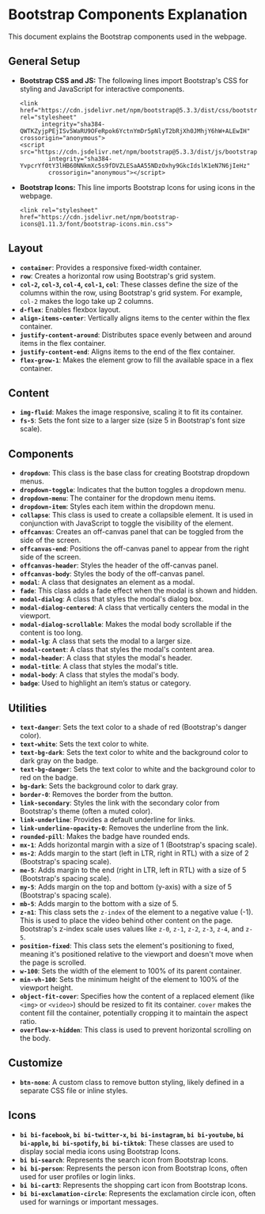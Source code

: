 # Bootstrap Components Explanation

This document explains the Bootstrap components used in the webpage.

## General Setup

*   **Bootstrap CSS and JS:** The following lines import Bootstrap's CSS for styling and JavaScript for interactive components.
    ```
    <link href="https://cdn.jsdelivr.net/npm/bootstrap@5.3.3/dist/css/bootstrap.min.css" rel="stylesheet"
          integrity="sha384-QWTKZyjpPEjISv5WaRU9OFeRpok6YctnYmDr5pNlyT2bRjXh0JMhjY6hW+ALEwIH" crossorigin="anonymous">
    <script src="https://cdn.jsdelivr.net/npm/bootstrap@5.3.3/dist/js/bootstrap.bundle.min.js"
            integrity="sha384-YvpcrYf0tY3lHB60NNkmXc5s9fDVZLESaAA55NDzOxhy9GkcIdslK1eN7N6jIeHz"
            crossorigin="anonymous"></script>
    ```
*   **Bootstrap Icons:** This line imports Bootstrap Icons for using icons in the webpage.
    ```
    <link rel="stylesheet" href="https://cdn.jsdelivr.net/npm/bootstrap-icons@1.11.3/font/bootstrap-icons.min.css">
    ```

## Layout

*   **`container`**: Provides a responsive fixed-width container.
*   **`row`**: Creates a horizontal row using Bootstrap's grid system.
*   **`col-2`, `col-3`, `col-4`, `col-1`, `col`**: These classes define the size of the columns within the row, using Bootstrap's grid system. For example, `col-2` makes the logo take up 2 columns.
*   **`d-flex`**: Enables flexbox layout.
*   **`align-items-center`**: Vertically aligns items to the center within the flex container.
*   **`justify-content-around`**: Distributes space evenly between and around items in the flex container.
*   **`justify-content-end`**: Aligns items to the end of the flex container.
*   **`flex-grow-1`**:  Makes the element grow to fill the available space in a flex container.

## Content

*   **`img-fluid`**: Makes the image responsive, scaling it to fit its container.
*   **`fs-5`**: Sets the font size to a larger size (size 5 in Bootstrap's font size scale).

## Components

*   **`dropdown`**: This class is the base class for creating Bootstrap dropdown menus.
*   **`dropdown-toggle`**:  Indicates that the button toggles a dropdown menu.
*   **`dropdown-menu`**: The container for the dropdown menu items.
*   **`dropdown-item`**: Styles each item within the dropdown menu.
*   **`collapse`**: This class is used to create a collapsible element. It is used in conjunction with JavaScript to toggle the visibility of the element.
*   **`offcanvas`**: Creates an off-canvas panel that can be toggled from the side of the screen.
*   **`offcanvas-end`**: Positions the off-canvas panel to appear from the right side of the screen.
*   **`offcanvas-header`**: Styles the header of the off-canvas panel.
*   **`offcanvas-body`**: Styles the body of the off-canvas panel.
*   **`modal`**:  A class that designates an element as a modal.
*   **`fade`**:  This class adds a fade effect when the modal is shown and hidden.
*   **`modal-dialog`**: A class that styles the modal's dialog box.
*   **`modal-dialog-centered`**: A class that vertically centers the modal in the viewport.
*   **`modal-dialog-scrollable`**:  Makes the modal body scrollable if the content is too long.
*   **`modal-lg`**:  A class that sets the modal to a larger size.
*   **`modal-content`**: A class that styles the modal's content area.
*   **`modal-header`**: A class that styles the modal's header.
*   **`modal-title`**: A class that styles the modal's title.
*   **`modal-body`**: A class that styles the modal's body.
*   **`badge`**: Used to highlight an item’s status or category.

## Utilities

*   **`text-danger`**: Sets the text color to a shade of red (Bootstrap's danger color).
*   **`text-white`**: Sets the text color to white.
*   **`text-bg-dark`**: Sets the text color to white and the background color to dark gray on the badge.
*   **`text-bg-danger`**: Sets the text color to white and the background color to red on the badge.
*   **`bg-dark`**: Sets the background color to dark gray.
*   **`border-0`**: Removes the border from the button.
*   **`link-secondary`**: Styles the link with the secondary color from Bootstrap's theme (often a muted color).
*   **`link-underline`**: Provides a default underline for links.
*   **`link-underline-opacity-0`**: Removes the underline from the link.
*   **`rounded-pill`**: Makes the badge have rounded ends.
*   **`mx-1`**: Adds horizontal margin with a size of 1 (Bootstrap's spacing scale).
*   **`ms-2`**: Adds margin to the start (left in LTR, right in RTL) with a size of 2 (Bootstrap's spacing scale).
*   **`me-5`**: Adds margin to the end (right in LTR, left in RTL) with a size of 5 (Bootstrap's spacing scale).
*   **`my-5`**: Adds margin on the top and bottom (y-axis) with a size of 5 (Bootstrap's spacing scale).
*   **`mb-5`**: Adds margin to the bottom with a size of 5.
*   **`z-n1`**: This class sets the `z-index` of the element to a negative value (-1).  This is used to place the video behind other content on the page.  Bootstrap's z-index scale uses values like `z-0`, `z-1`, `z-2`, `z-3`, `z-4`, and `z-5`.
*   **`position-fixed`**:  This class sets the element's positioning to fixed, meaning it's positioned relative to the viewport and doesn't move when the page is scrolled.
*   **`w-100`**: Sets the width of the element to 100% of its parent container.
*   **`min-vh-100`**: Sets the minimum height of the element to 100% of the viewport height.
*   **`object-fit-cover`**:  Specifies how the content of a replaced element (like `<img>` or `<video>`) should be resized to fit its container. `cover` makes the content fill the container, potentially cropping it to maintain the aspect ratio.
*   **`overflow-x-hidden`**: This class is used to prevent horizontal scrolling on the body.

## Customize

*   **`btn-none`**: A custom class to remove button styling, likely defined in a separate CSS file or inline styles.

## Icons

*   **`bi bi-facebook`, `bi bi-twitter-x`, `bi bi-instagram`, `bi bi-youtube`, `bi bi-apple`, `bi bi-spotify`, `bi bi-tiktok`**: These classes are used to display social media icons using Bootstrap Icons.
*   **`bi bi-search`**: Represents the search icon from Bootstrap Icons.
*   **`bi bi-person`**: Represents the person icon from Bootstrap Icons, often used for user profiles or login links.
*   **`bi bi-cart3`**: Represents the shopping cart icon from Bootstrap Icons.
*   **`bi bi-exclamation-circle`**: Represents the exclamation circle icon, often used for warnings or important messages.

